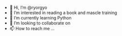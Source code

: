 - 👋 Hi, I’m @ryorgyo
- 👀 I’m interested in reading a book and mascle training
- 🌱 I’m currently learning Python 
- 💞️ I’m looking to collaborate on 
- 📫 How to reach me ...

<!---
ryorgyo/ryorgyo is a ✨ special ✨ repository because its `README.md` (this file) appears on your GitHub profile.
You can click the Preview link to take a look at your changes.
--->
